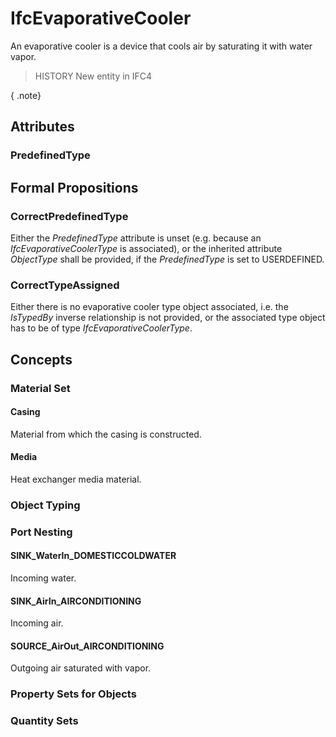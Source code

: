 # IfcEvaporativeCooler

An evaporative cooler is a device that cools air by saturating it with water vapor.
<!-- end of short definition -->


> HISTORY New entity in IFC4

{ .note}
>

## Attributes

### PredefinedType


## Formal Propositions

### CorrectPredefinedType
Either the _PredefinedType_ attribute is unset (e.g. because an _IfcEvaporativeCoolerType_ is associated), or the inherited attribute _ObjectType_ shall be provided, if the _PredefinedType_ is set to USERDEFINED.

### CorrectTypeAssigned
Either there is no evaporative cooler type object associated, i.e. the _IsTypedBy_ inverse relationship is not provided, or the associated type object has to be of type _IfcEvaporativeCoolerType_.

## Concepts

### Material Set



#### Casing

Material from which the casing is constructed.

#### Media

Heat exchanger media material.

### Object Typing



### Port Nesting



#### SINK_WaterIn_DOMESTICCOLDWATER

Incoming water.

#### SINK_AirIn_AIRCONDITIONING

Incoming air.

#### SOURCE_AirOut_AIRCONDITIONING

Outgoing air saturated with vapor.

### Property Sets for Objects



### Quantity Sets



